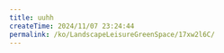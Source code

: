 ```yaml
---
title: uuhh
createTime: 2024/11/07 23:24:44
permalink: /ko/LandscapeLeisureGreenSpace/17xw2l6C/
---
```

